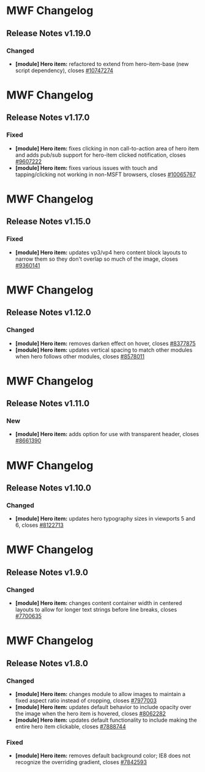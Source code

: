 # MWF Changelog
## Release Notes v1.19.0
### Changed
* **[module] Hero item:** refactored to extend from hero-item-base (new script dependency), closes [#10747274](https://microsoft.visualstudio.com/DefaultCollection/OSGS/_workitems?id=10747274)

# MWF Changelog
## Release Notes v1.17.0
### Fixed
* **[module] Hero item:** fixes clicking in non call-to-action area of hero item and adds pub/sub support for hero-item clicked notification, closes [#9607222](https://microsoft.visualstudio.com/DefaultCollection/OSGS/_workitems?id=9607222)
* **[module] Hero item:** fixes various issues with touch and tapping/clicking not working in non-MSFT browsers, closes [#10065767](https://microsoft.visualstudio.com/DefaultCollection/OSGS/_workitems?id=10065767)

# MWF Changelog
## Release Notes v1.15.0
### Fixed
* **[module] Hero item:** updates vp3/vp4 hero content block layouts to narrow them so they don't overlap so much of the image, closes [#9360141](https://microsoft.visualstudio.com/DefaultCollection/OSGS/_workitems?id=9360141)

# MWF Changelog
## Release Notes v1.12.0
### Changed
* **[module] Hero item:** removes darken effect on hover, closes [#8377875](https://microsoft.visualstudio.com/DefaultCollection/OSGS/_workitems?id=8377875)
* **[module] Hero item:** updates vertical spacing to match other modules when hero follows other modules, closes [#8578011](https://microsoft.visualstudio.com/DefaultCollection/OSGS/_workitems?id=8578011)

# MWF Changelog
## Release Notes v1.11.0
### New
* **[module] Hero item:** adds option for use with transparent header, closes [#8661390](https://microsoft.visualstudio.com/DefaultCollection/OSGS/_workitems?id=8661390)

# MWF Changelog
## Release Notes v1.10.0
### Changed
* **[module] Hero item:** updates hero typography sizes in viewports 5 and 6, closes [#8122713](https://microsoft.visualstudio.com/DefaultCollection/OSGS/_workitems?id=8122713)

# MWF Changelog
## Release Notes v1.9.0
### Changed
* **[module] Hero item:** changes content container width in centered layouts to allow for longer text strings before line breaks, closes [#7700635](https://microsoft.visualstudio.com/DefaultCollection/OSGS/_workitems?id=7700635)

# MWF Changelog
## Release Notes v1.8.0
### Changed
* **[module] Hero item:** changes module to allow images to maintain a fixed aspect ratio instead of cropping, closes [#7977003](https://microsoft.visualstudio.com/DefaultCollection/OSGS/_workitems?id=7977003)
* **[module] Hero item:** updates default behavior to include opacity over the image when the hero item is hovered, closes [#8062282](https://microsoft.visualstudio.com/DefaultCollection/OSGS/_workitems?id=8062282)
* **[module] Hero item:** updates default functionality to include making the entire hero item clickable, closes [#7888744](https://microsoft.visualstudio.com/DefaultCollection/OSGS/_workitems?id=7888744)

### Fixed
* **[module] Hero item:** removes default background color; IE8 does not recognize the overriding gradient, closes [#7842593](https://microsoft.visualstudio.com/DefaultCollection/OSGS/_workitems?id=7842593)

